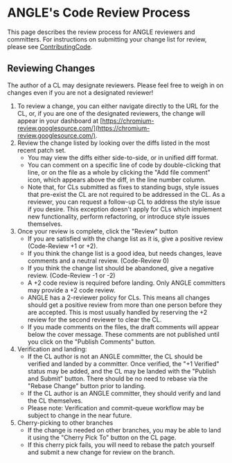 # ANGLE's Code Review Process

This page describes the review process for ANGLE reviewers and committers. For instructions on submitting your change list for review, please see [ContributingCode](ContributingCode.md).

## Reviewing Changes

The author of a CL may designate reviewers. Please feel free to weigh in on changes even if you are not a designated reviewer!

 1. To review a change, you can either navigate directly to the URL for the CL, or, if you are one of the designated reviewers, the change will appear in your dashboard at [https://chromium-review.googlesource.com/](https://chromium-review.googlesource.com/).
 2. Review the change listed by looking over the diffs listed in the most recent patch set.
    * You may view the diffs either side-to-side, or in unified diff format.
    * You can comment on a specific line of code by double-clicking that line, or on the file as a whole by clicking the "Add file comment" icon, which appears above the diff, in the line number column.
    * Note that, for CLs submitted as fixes to standing bugs, style issues that pre-exist the CL are not required to be addressed in the CL. As a reviewer, you can request a follow-up CL to address the style issue if you desire. This exception doesn't apply for CLs which implement new functionality, perform refactoring, or introduce style issues themselves.
 3. Once your review is complete, click the "Review" button
    * If you are satisfied with the change list as it is, give a positive review (Code-Review +1 or +2).
    * If you think the change list is a good idea, but needs changes, leave comments and a neutral review. (Code-Review 0)
    * If you think the change list should be abandoned, give a negative review. (Code-Review -1 or -2)
    * A +2 code review is required before landing. Only ANGLE committers may provide a +2 code review.
    * ANGLE has a 2-reviewer policy for CLs. This means all changes should get a positive review from more than one person before they are accepted. This is most usually handled by reserving the +2 review for the second reviewer to clear the CL.
    * If you made comments on the files, the draft comments will appear below the cover message. These comments are not published until you click on the "Publish Comments" button.
 4. Verification and landing:
    * If the CL author is not an ANGLE committer, the CL should be verified and landed by a committer. Once verified, the "+1 Verified" status may be added, and the CL may be landed with the "Publish and Submit" button. There should be no need to rebase via the "Rebase Change" button prior to landing.
    * If the CL author is an ANGLE committer, they should verify and land the CL themselves.
    * Please note: Verification and commit-queue workflow may be subject to change in the near future.
 5. Cherry-picking to other branches
    * If the change is needed on other branches, you may be able to land it using the "Cherry Pick To" button on the CL page.
    * If this cherry pick fails, you will need to rebase the patch yourself and submit a new change for review on the branch.